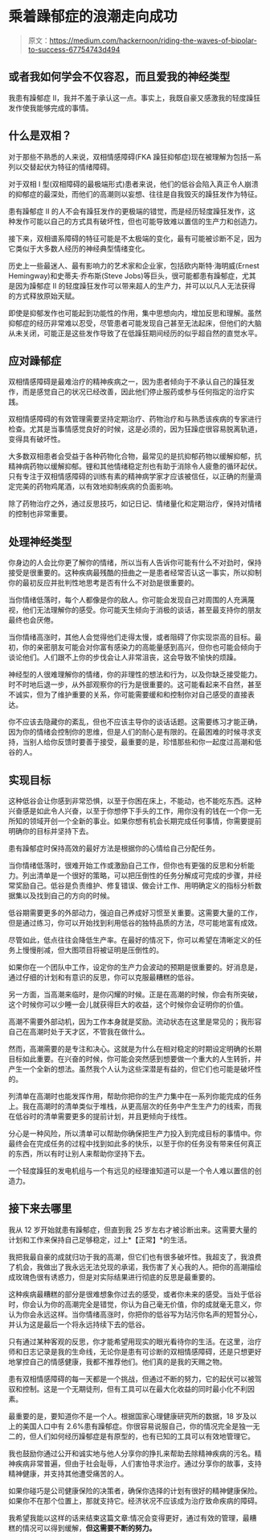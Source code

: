# 乘着躁郁症的浪潮走向成功

> 原文：<https://medium.com/hackernoon/riding-the-waves-of-bipolar-to-success-67754743d494>

## 或者我如何学会不仅容忍，而且爱我的神经类型

我患有躁郁症 II，我并不羞于承认这一点。事实上，我既自豪又感激我的轻度躁狂发作使我能够完成的事情。

## 什么是双相？

对于那些不熟悉的人来说，双相情感障碍(FKA 躁狂抑郁症)现在被理解为包括一系列以交替起伏为特征的情绪障碍。

对于双相 I 型(双相障碍的最极端形式)患者来说，他们的低谷会陷入真正令人崩溃的抑郁症的最深处，而他们的高潮则以妄想、往往是自我毁灭的躁狂发作为特征。

患有躁郁症 II 的人不会有躁狂发作的更极端的错觉，而是经历轻度躁狂发作，这种发作可能以自己的方式具有破坏性，但也可能导致难以置信的生产力和创造力。

接下来，双相谱系障碍的特征可能是不太极端的变化，最有可能被诊断不足，因为它类似于大多数人经历的神经典型情绪变化。

历史上一些最迷人、最有影响力的艺术家和企业家，包括欧内斯特·海明威(Ernest Hemingway)和史蒂夫·乔布斯(Steve Jobs)等巨头，很可能都患有躁郁症，尤其是因为躁郁症 II 的轻度躁狂发作可以带来超人的生产力，并可以以凡人无法获得的方式释放原始天赋。

即使是抑郁发作也可能起到功能性的作用，集中思想向内，增加反思和理解。虽然抑郁症的经历非常难以忍受，尽管患者可能发现自己甚至无法起床，但他们的大脑从未关闭，可能正是这些发作导致了在低躁狂期间经历的似乎超自然的直觉水平。

## 应对躁郁症

双相情感障碍是最难治疗的精神疾病之一，因为患者倾向于不承认自己的躁狂发作，而是感觉自己的状况已经改善，因此他们停止服药或参与任何指定的治疗实践。

双相情感障碍的有效管理需要坚持定期治疗、药物治疗和与熟悉该疾病的专家进行检查。尤其是当事情感觉良好的时候，这是必须的，因为狂躁症很容易脱离轨道，变得具有破坏性。

大多数双相患者会受益于各种药物化合物，最常见的是抗抑郁药物以缓解抑郁，抗精神病药物以缓解抑郁。锂和其他情绪稳定剂也有助于消除令人疲惫的循环起伏。只有专注于双相情感障碍的训练有素的精神病学家才应该被信任，以正确的剂量滴定完美的药物鸡尾酒，以有效地抑制疾病的负面影响。

除了药物治疗之外，通过反思技巧，如记日记、情绪量化和定期治疗，保持对情绪的控制也非常重要。

## 处理神经类型

你身边的人会比你更了解你的情绪，所以当有人告诉你可能有什么不对劲时，保持接受是很重要的。这种疾病最残酷的扭曲之一是患者经常否认这一事实，所以抑制你的最初反应并批判性地思考是否有什么不对劲是很重要的。

当你情绪低落时，每个人都像是你的敌人。你可能会发现自己对周围的人充满蔑视，他们无法理解你的感受。你可能天生倾向于消极的谈话，甚至最支持你的朋友最终也会厌倦。

当你情绪高涨时，其他人会觉得他们走得太慢，或者阻碍了你实现崇高的目标。最初，你的亲密朋友可能会对你富有感染力的高能量感到高兴，但你也可能会倾向于谈论他们。人们跟不上你的步伐会让人非常沮丧，这会导致不愉快的烦躁。

神经型的人很难理解你的情绪，你的非理性的想法和行为，以及你缺乏接受能力。时不时地后退一步，从外部观察你的行为是很重要的。这可能看起来不自然，甚至不诚实，但为了维护重要的关系，你可能需要缓和和控制你对自己感受的直接表达。

你不应该去隐藏你的紊乱，但也不应该主导你的谈话话题。这需要练习才能正确，因为你的情绪会控制你的思维，但是人们的耐心是有限的。在最困难的时候寻求支持，当别人给你反馈时要善于接受，最重要的是，珍惜那些和你一起度过高潮和低谷的人。

## 实现目标

这种低谷会让你感到非常恐惧，以至于你困在床上，不能动，也不能吃东西。这种兴奋感是如此令人兴奋，以至于你想停下手头的工作，用你没有的钱在一个你一无所知的领域开创一个全新的事业。如果你想有机会长期完成任何事情，你需要提前明确你的目标并坚持下去。

患有躁郁症时保持高效的最好方法是根据你的心情给自己分配任务。

当你情绪低落时，很难开始工作或激励自己工作，但你也有更强的反思和分析能力。列出清单是一个很好的策略，可以把压倒性的任务分解成可完成的步骤，并经常奖励自己。低谷是负责维护、修复错误、做会计工作、用明确定义的指标分析数据集以及找到自己的方向的时候。

低谷期需要更多的外部动力，强迫自己养成好习惯至关重要。这需要大量的工作，但是通过练习，你可以开始找到利用低谷的独特品质的方法，尽可能地富有成效。

尽管如此，低点往往会降低生产率。在最好的情况下，你可以希望在清晰定义的任务上慢慢削减，但大图项目将被证明是压倒性的。

如果你在一个团队中工作，设定你的生产力会波动的预期是很重要的。好消息是，通过仔细的计划和有意识的反思，你可以克服最糟糕的低谷。

另一方面，当高潮来临时，是你闪耀的时候。正是在高潮的时候，你会有所突破，这个时候你可以少睡一会儿就获得巨大的收益，这个时候你会证明你的价值。

高潮不需要外部动机，因为工作本身就是奖励。流动状态在这里是常见的；我形容自己在高潮时处于天才区，不管我在做什么。

然而，高潮需要的是专注和决心。这就是为什么在相对稳定的时期设定明确的长期目标如此重要。在兴奋的时候，你可能会突然感到想要做一个重大的人生转折，并产生一个全新的想法。虽然我个人认为这些深潜是有益的，但它们也可能是破坏性的。

列清单在高潮时也能发挥作用，帮助你把你的生产力集中在一系列你能完成的任务上。我在高潮时的清单类似于堆栈，从更高层次的任务中产生生产力的线索，而我在低谷时的清单需要更多的提前计划，并且更倾向于线性。

分心是一种风险，所以清单可以帮助你确保把生产力投入到完成目标的事情中。你最终会在完成任务的过程中找到如此多的快乐，以至于你的任务没有带来任何真正的东西，所以有时让别人来帮助你坚持下去。

一个轻度躁狂的发电机组与一个有远见的经理谁知道可以是一个令人难以置信的创造力。

## 接下来去哪里

我从 12 岁开始就患有躁郁症，但直到我 25 岁左右才被诊断出来。这需要大量的计划和工作来保持自己足够稳定，过上*【正常】*的生活。

我把我最自豪的成就归功于我的高潮，但它们也有很多破坏性。我超支了，我浪费了机会，我做出了我永远无法兑现的承诺，我伤害了关心我的人。把你的高潮描绘成玫瑰色很有诱惑力，但是对实际结果进行彻底的反思是最重要的。

这种疾病最糟糕的部分是很难想象你过去的感受，或者你未来的感受。当处于低谷时，你会认为你的高潮完全是错觉，你认为自己毫无价值，你的成就毫无意义，你认为你会永远这样。当你情绪高涨时，你把你的低谷写为玷污你名声的短暂分心，并认为这是最后一个将永远持续下去的低谷。

只有通过某种客观的反思，你才能希望用现实的眼光看待你的生活。在这里，治疗师和日志记录是我的生命线，无论你是患有可诊断的双相情感障碍，还是只想更好地掌控自己的情感健康，我都不推荐他们。他们真的是我的天赐之物。

患有双相情感障碍的每一天都是一个挑战，但通过不断的努力，它的起伏可以被驾驭和控制。这是一个无期徒刑，但有工具可以在最大化收益的同时最小化不利因素。

最重要的是，要知道你不是一个人。根据国家心理健康研究所的数据，18 岁及以上的美国人口中有 2.6%患有躁郁症。你很容易说服自己，你的情况完全是独一无二的，但人们如何经历躁郁症是有原型的，也有已知的工具可以有效地管理它。

我也鼓励你通过公开和诚实地与他人分享你的挣扎来帮助去除精神疾病的污名。精神疾病非常普遍，但由于社会耻辱，人们害怕寻求治疗。通过分享你的故事，支持精神健康，并支持其他遭受痛苦的人。

如果你碰巧是公司健康保险的决策者，确保你选择的计划有很好的精神健康保险。如果你不在那个位置上，那就支持它。经济状况不应该成为治疗致命疾病的障碍。

我希望我能以这样的话来结束这篇文章:情况会变得更好，通过有效的管理，最糟糕的情况可以得到缓解，**但这需要不断的努力。**